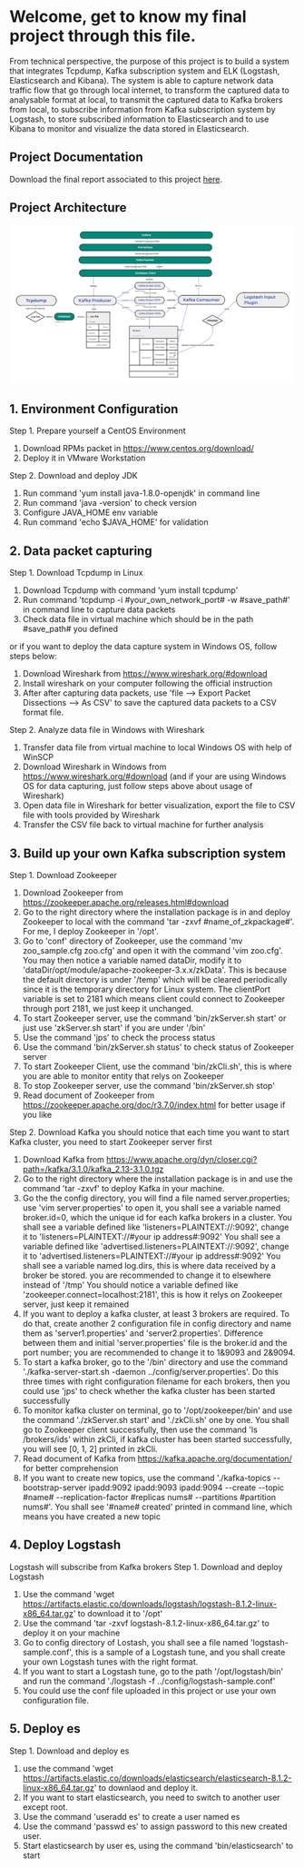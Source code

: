 # Welcome, get to know my final project through this file.
From technical perspective, the purpose of this project is to build a system that integrates Tcpdump, Kafka subscription system and ELK (Logstash, Elasticsearch and Kibana). The system is able to capture network data traffic flow that go through local internet, to transform the captured data to analysable format at local, to transmit the captured data to Kafka brokers from local, to subscribe information from Kafka subscription system by Logstash, to store subscribed information to Elasticsearch and to use Kibana to monitor and visualize the data stored in Elasticsearch.

## Project Documentation

Download the final report associated to this project [here](./documentation/Guo_Mudong_2018213067_FinalReport.pdf).

## Project Architecture

![alt text](./documentation/architecture_0125.png)

## 1. Environment Configuration

Step 1. Prepare yourself a CentOS Environment
1. Download RPMs packet in https://www.centos.org/download/
2. Deploy it in VMware Workstation

Step 2. Download and deploy JDK 
1. Run command 'yum install java-1.8.0-openjdk' in command line
2. Run command 'java -version' to check version 
3. Configure JAVA_HOME env variable
4. Run command 'echo $JAVA_HOME' for validation

## 2. Data packet capturing
Step 1. Download Tcpdump in Linux
1. Download Tcpdump with command 'yum install tcpdump'
2. Run command 'tcpdump -i #your_own_network_port# -w #save_path#' in command line to capture data packets
3. Check data file in virtual machine which should be in the path #save_path# you defined

or if you want to deploy the data capture system in Windows OS, follow steps below:
1. Download Wireshark from https://www.wireshark.org/#download
2. Install wireshark on your computer following the official instruction
3. After after capturing data packets, use 'file --> Export Packet Dissections --> As CSV' to save the captured data packets to a CSV format file.

Step 2. Analyze data file in Windows with Wireshark
1. Transfer data file from virtual machine to local Windows OS with help of WinSCP
2. Download Wireshark in Windows from https://www.wireshark.org/#download (and if your are using Windows OS for data capturing, just follow steps above about usage of Wireshark)
3. Open data file in Wireshark for better visualization, export the file to CSV file with tools provided by Wireshark
4. Transfer the CSV file back to virtual machine for further analysis

## 3. Build up your own Kafka subscription system
Step 1. Download Zookeeper
1. Download Zookeeper from https://zookeeper.apache.org/releases.html#download
2. Go to the right directory where the installation package is in and deploy Zookeeper to local with the command 'tar -zxvf #name_of_zkpackage#'. For me, I deploy Zookeeper in '/opt'.
3. Go to 'conf' directory of Zookeeper, use the command 'mv zoo_sample.cfg zoo.cfg' and open it with the command 'vim zoo.cfg'. You may then notice a variable named dataDir, modify it to 'dataDir/opt/module/apache-zookeeper-3.x.x/zkData'. This is because the default directory is under '/temp' which will be cleared periodically since it is the temporary directory for Linux system. The clientPort variable is set to 2181 which means client could connect to Zookeeper through port 2181, we just keep it unchanged. 
4. To start Zookeeper server, use the command 'bin/zkServer.sh start' or just use 'zkServer.sh start' if you are under '/bin'
5. Use the command 'jps' to check the process status
6. Use the command 'bin/zkServer.sh status' to check status of Zookeeper server
7. To start Zookeeper Client, use the command 'bin/zkCli.sh', this is where you are able to monitor entity that relys on Zookeeper
8. To stop Zookeeper server, use the command 'bin/zkServer.sh stop'
9. Read document of Zookeeper from https://zookeeper.apache.org/doc/r3.7.0/index.html for better usage if you like

Step 2. Download Kafka
you should notice that each time you want to start Kafka cluster, you need to start Zookeeper server first
1. Download Kafka from https://www.apache.org/dyn/closer.cgi?path=/kafka/3.1.0/kafka_2.13-3.1.0.tgz
2. Go to the right directory where the installation package is in and use the command 'tar -zxvf' to deploy Kafka in your machine. 
3. Go the the config directory, you will find a file named server.properties; 
    use 'vim server.properties' to open it, you shall see a variable named broker.id=0, which the unique id for each kafka brokers in a cluster. 
    You shall see a variable defined like 'listeners=PLAINTEXT://:9092', change it to 'listeners=PLAINTEXT://#your ip address#:9092'
    You shall see a variable defined like 'advertised.listeners=PLAINTEXT://:9092', change it to 'advertised.listeners=PLAINTEXT://#your ip address#:9092'
    You shall see a variable named log.dirs, this is where data received by a broker be stored. you are recommended to change it to elsewhere instead of '/tmp'
    You should notice a variable defined like 'zookeeper.connect=localhost:2181', this is how it relys on Zookeeper server, just keep it remained
4. If you want to deploy a kafka cluster, at least 3 brokers are required. To do that, create another 2 configuration file in config directory and name them as     'server1.properties' and 'server2.properties'. Difference between them and initial 'server.properties' file is the broker.id and the port number; you are recommended to change it to 1&9093 and 2&9094.
5. To start a kafka broker, go to the '/bin' directory and use the command './kafka-server-start.sh -daemon ../config/server.properties'. Do this three times with right configuration filename for each brokers, then you could use 'jps' to check whether the kafka cluster has been started successfully
6. To monitor kafka cluster on terminal, go to '/opt/zookeeper/bin' and use the command './zkServer.sh start' and './zkCli.sh' one by one. You shall go to Zookeeper client successfully, then use the command 'ls /brokers/ids' within zkCli, if kafka cluster has been started successfully, you will see [0, 1, 2] printed in zkCli.
7. Read document of Kafka from https://kafka.apache.org/documentation/ for better comprehension
8. If you want to create new topics, use the command './kafka-topics --bootstrap-server ipadd:9092 ipadd:9093 ipadd:9094 --create --topic #name# --replication-factor #replicas nums# --partitions #partition nums#'. You shall see '#name# created' printed in command line, which means you have created a new topic

## 4. Deploy Logstash
Logstash will subscribe from Kafka brokers
Step 1. Download and deploy Logstash
1. Use the command 'wget https://artifacts.elastic.co/downloads/logstash/logstash-8.1.2-linux-x86_64.tar.gz' to download it to '/opt'
2. Use the command 'tar -zxvf logstash-8.1.2-linux-x86_64.tar.gz' to deploy it on your machine
3. Go to config directory of Lostash, you shall see a file named 'logstash-sample.conf', this is a sample of a Logstash tune, and you shall create your own Logstash tunes with the right format. 
4. If you want to start a Logstash tune, go to the path '/opt/logstash/bin' and run the command './logstash -f ../config/logstash-sample.conf'
5. You could use the conf file uploaded in this project or use your own configuration file. 

## 5. Deploy es
Step 1. Download and deploy es
1. use the command 'wget https://artifacts.elastic.co/downloads/elasticsearch/elasticsearch-8.1.2-linux-x86_64.tar.gz' to downlaod and deploy it.
2. If you want to start elasticsearch, you need to switch to another user except root. 
3. Use the command 'useradd es' to create a user named es
4. Use the command 'passwd es' to assign password to this new created user.
5. Start elasticsearch by user es, using the command 'bin/elasticsearch' to start
